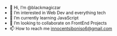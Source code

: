 - 👋 Hi, I’m @blackmagiczar
- 👀 I’m interested in Web Dev and everything tech
- 🌱 I’m currently learning JavaScript
- 💞️ I’m looking to collaborate on FrontEnd Projects
- 📫 How to reach me innocentsiboniso6@gmail.com

<!---
blackmagiczar/blackmagiczar is a ✨ special ✨ repository because its `README.md` (this file) appears on your GitHub profile.
You can click the Preview link to take a look at your changes.
--->
